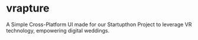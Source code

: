 # vrapture
 A Simple Cross-Platform UI made for our Startupthon Project to leverage VR technology, empowering digital weddings.
